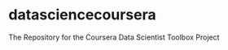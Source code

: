 datasciencecoursera
===================

The Repository for the Coursera Data Scientist Toolbox Project
